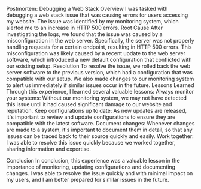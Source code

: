 Postmortem: Debugging a Web Stack
Overview
I was tasked with debugging a web stack issue that was causing errors for users accessing my website. The issue was identified by my monitoring system, which alerted me to an increase in HTTP 500 errors. 
Root Cause
After investigating the logs, we found that the issue was caused by a misconfiguration in the web server. Specifically, the server was not properly handling requests for a certain endpoint, resulting in HTTP 500 errors. This misconfiguration was likely caused by a recent update to the web server software, which introduced a new default configuration that conflicted with our existing setup.
Resolution
To resolve the issue, we rolled back the web server software to the previous version, which had a configuration that was compatible with our setup. We also made changes to our monitoring system to alert us immediately if similar issues occur in the future.
Lessons Learned
Through this experience, I learned several valuable lessons:
Always monitor your systems: Without our monitoring system, we may not have detected this issue until it had caused significant damage to our website and reputation.
Keep configurations up to date: As new updates are released, it's important to review and update configurations to ensure they are compatible with the latest software.
Document changes: Whenever changes are made to a system, it's important to document them in detail, so that any issues can be traced back to their source quickly and easily.
Work together: I was able to resolve this issue quickly because we worked together, sharing information and expertise.


Conclusion
In conclusion, this experience was a valuable lesson in the importance of monitoring, updating configurations and documenting changes. I was able to resolve the issue quickly and with minimal impact on my users, and I am better prepared for similar issues in the future.

